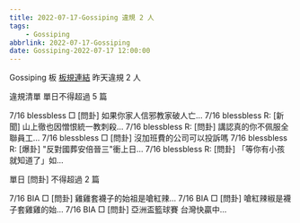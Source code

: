 ```yaml
---
title: 2022-07-17-Gossiping 違規 2 人
tags:
    - Gossiping
abbrlink: 2022-07-17-Gossiping
date: Gossiping-2022-07-17 12:00:00
---
```

Gossiping 板 [板規連結](https://www.ptt.cc/bbs/Gossiping/M.1637425085.A.07D.html)
昨天違規 2 人
<!-- more -->

違規清單
單日不得超過 5 篇

7/16 blessbless □ [問卦] 如果你家人信邪教家破人亡…
7/16 blessbless R: [新聞] 山上徹也因憎恨統一教刺殺…
7/16 blessbless R: [問卦] 講認真的你不佩服全聯員工…
7/16 blessbless □ [問卦] 沒加班費的公司可以投訴嗎
7/16 blessbless R: [爆卦] "反對國葬安倍晉三"衝上日…
7/16 blessbless R: [問卦] 「等你有小孩就知道了」如…

單日 [問卦] 不得超過 2 篇

7/16 BIA □ [問卦] 雞雞套襪子的始祖是嗆紅辣…
7/16 BIA □ [問卦] 嗆紅辣椒是襪子套雞雞的始…
7/16 BIA □ [問卦] 亞洲盃籃球賽 台灣快贏中…